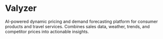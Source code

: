 # Valyzer
AI-powered dynamic pricing and demand forecasting platform for consumer products and travel services. Combines sales data, weather, trends, and competitor prices into actionable insights.
